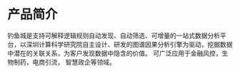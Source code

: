 # 产品简介

钓鱼城是支持可解释逻辑规则自动发现、自动筛选、可增量的一站式数据分析平台，以深圳计算科学研究院自主设计、研发的图谱因果分析引擎为驱动，挖掘数据中潜在的关联关系，为客户发现数据中隐含的价值。 可广泛应用于金融风控，生物制药，电商引流， 智慧政企等领域。
